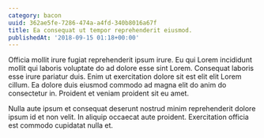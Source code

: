 ```yaml
---
category: bacon
uuid: 362ae5fe-7286-474a-a4fd-340b8016a67f
title: Ea consequat ut tempor reprehenderit eiusmod.
publishedAt: '2018-09-15 01:18+00:00'
---
```


Officia mollit irure fugiat reprehenderit ipsum irure. Eu qui Lorem incididunt mollit qui laboris voluptate do ad dolore esse sint Lorem. Consequat laboris esse irure pariatur duis. Enim ut exercitation dolore sit est elit elit Lorem cillum. Ea dolore duis eiusmod commodo ad magna elit do anim do consectetur in. Proident et veniam proident sit eu amet.

Nulla aute ipsum et consequat deserunt nostrud minim reprehenderit dolore ipsum id et non velit. In aliquip occaecat aute proident. Exercitation officia est commodo cupidatat nulla et.